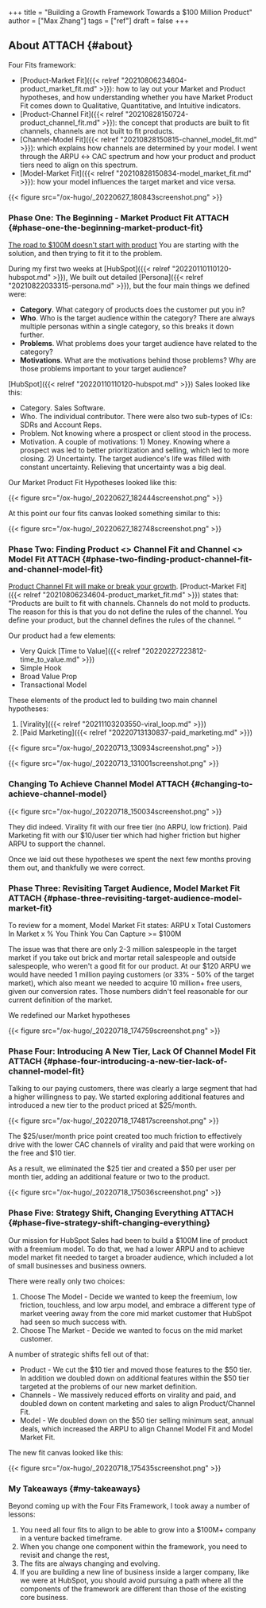 +++
title = "Building a Growth Framework Towards a $100 Million Product"
author = ["Max Zhang"]
tags = ["ref"]
draft = false
+++

## About <span class="tag"><span class="ATTACH">ATTACH</span></span> {#about}

Four Fits framework:

-   [Product-Market Fit]({{< relref "20210806234604-product_market_fit.md" >}}): how to lay out your Market and Product hypotheses, and how understanding whether you have Market Product Fit comes down to Qualitative, Quantitative, and Intuitive indicators.
-   [Product-Channel Fit]({{< relref "20210828150724-product_channel_fit.md" >}}): the concept that products are built to fit channels, channels are not built to fit products.
-   [Channel-Model Fit]({{< relref "20210828150815-channel_model_fit.md" >}}): which explains how channels are determined by your model. I went through the ARPU ↔ CAC spectrum and how your product and product tiers need to align on this spectrum.
-   [Model-Market Fit]({{< relref "20210828150834-model_market_fit.md" >}}): how your model influences the target market and vice versa.

{{< figure src="/ox-hugo/_20220627_180843screenshot.png" >}}


### Phase One: The Beginning - Market Product Fit <span class="tag"><span class="ATTACH">ATTACH</span></span> {#phase-one-the-beginning-market-product-fit}

[The road to $100M doesn't start with product](https://www.coelevate.com/essays/market-product-fit) You are starting with the solution, and then trying to fit it to the problem.

During my first two weeks at [HubSpot]({{< relref "20220110110120-hubspot.md" >}}), We built out detailed [Persona]({{< relref "20210822033315-persona.md" >}}), but the four main things we defined were:

-   ****Category****. What category of products does the customer put you in?
-   ****Who****. Who is the target audience within the category? There are always multiple personas within a single category, so this breaks it down further.
-   ****Problems****. What problems does your target audience have related to the category?
-   ****Motivations****. What are the motivations behind those problems? Why are those problems important to your target audience?

[HubSpot]({{< relref "20220110110120-hubspot.md" >}}) Sales looked like this:

-   Category. Sales Software.
-   Who. The individual contributor. There were also two sub-types of ICs: SDRs and Account Reps.
-   Problem. Not knowing where a prospect or client stood in the process.
-   Motivation. A couple of motivations: 1) Money. Knowing where a prospect was led to better prioritization and selling, which led to more closing. 2) Uncertainty. The target audience's life was filled with constant uncertainty. Relieving that uncertainty was a big deal.

Our Market Product Fit Hypotheses looked like this:

{{< figure src="/ox-hugo/_20220627_182444screenshot.png" >}}

At this point our four fits canvas looked something similar to this:

{{< figure src="/ox-hugo/_20220627_182748screenshot.png" >}}


### Phase Two: Finding Product &lt;&gt; Channel Fit and Channel &lt;&gt; Model Fit <span class="tag"><span class="ATTACH">ATTACH</span></span> {#phase-two-finding-product-channel-fit-and-channel-model-fit}

[Product Channel Fit will make or break your growth](https://www.brianbalfour.com/essays/product-channel-fit-for-growth). [Product-Market Fit]({{< relref "20210806234604-product_market_fit.md" >}}) states that:
“Products are built to fit with channels. Channels do not mold to products. The reason for this is that you do not define the rules of the channel. You define your product, but the channel defines the rules of the channel. “

Our product had a few elements:

-   Very Quick [Time to Value]({{< relref "20220227223812-time_to_value.md" >}})
-   Simple Hook
-   Broad Value Prop
-   Transactional Model

These elements of the product led to building two main channel hypotheses:

1.  [Virality]({{< relref "20211103203550-viral_loop.md" >}})
2.  [Paid Marketing]({{< relref "20220713130837-paid_marketing.md" >}})

{{< figure src="/ox-hugo/_20220713_130934screenshot.png" >}}

{{< figure src="/ox-hugo/_20220713_131001screenshot.png" >}}


### Changing To Achieve Channel Model <span class="tag"><span class="ATTACH">ATTACH</span></span> {#changing-to-achieve-channel-model}

{{< figure src="/ox-hugo/_20220718_150034screenshot.png" >}}

They did indeed. Virality fit with our free tier (no ARPU, low friction). Paid Marketing fit with our $10/user tier which had higher friction but higher ARPU to support the channel.

Once we laid out these hypotheses we spent the next few months proving them out, and thankfully we were correct.


### Phase Three: Revisiting Target Audience, Model Market Fit <span class="tag"><span class="ATTACH">ATTACH</span></span> {#phase-three-revisiting-target-audience-model-market-fit}

To review for a moment, Model Market Fit states:
ARPU x Total Customers In Market x % You Think You Can Capture &gt;= $100M

The issue was that there are only 2-3 million salespeople in the target market if you take out brick and mortar retail salespeople and outside salespeople, who weren't a good fit for our product. At our $120 ARPU we would have needed 1 million paying customers (or 33% - 50% of the target market), which also meant we needed to acquire 10 million+ free users, given our conversion rates. Those numbers didn't feel reasonable for our current definition of the market.

We redefined our Market hypotheses

{{< figure src="/ox-hugo/_20220718_174759screenshot.png" >}}


### Phase Four: Introducing A New Tier, Lack Of Channel Model Fit <span class="tag"><span class="ATTACH">ATTACH</span></span> {#phase-four-introducing-a-new-tier-lack-of-channel-model-fit}

Talking to our paying customers, there was clearly a large segment that had a higher willingness to pay. We started exploring additional features and introduced a new tier to the product priced at $25/month.

{{< figure src="/ox-hugo/_20220718_174817screenshot.png" >}}

The $25/user/month price point created too much friction to effectively drive with the lower CAC channels of virality and paid that were working on the free and $10 tier.

As a result, we eliminated the $25 tier and created a $50 per user per month tier, adding an additional feature or two to the product.

{{< figure src="/ox-hugo/_20220718_175036screenshot.png" >}}


### Phase Five: Strategy Shift, Changing Everything <span class="tag"><span class="ATTACH">ATTACH</span></span> {#phase-five-strategy-shift-changing-everything}

Our mission for HubSpot Sales had been to build a $100M line of product with a freemium model. To do that, we had a lower ARPU and to achieve model market fit needed to target a broader audience, which included a lot of small businesses and business owners.

There were really only two choices:

1.  Choose The Model - Decide we wanted to keep the freemium, low friction, touchless, and low arpu model, and embrace a different type of market veering away from the core mid market customer that HubSpot had seen so much success with.
2.  Choose The Market - Decide we wanted to focus on the mid market customer.

A number of strategic shifts fell out of that:

-   Product - We cut the $10 tier and moved those features to the $50 tier. In addition we doubled down on additional features within the $50 tier targeted at the problems of our new market definition.
-   Channels - We massively reduced efforts on virality and paid, and doubled down on content marketing and sales to align Product/Channel Fit.
-   Model - We doubled down on the $50 tier selling minimum seat, annual deals, which increased the ARPU to align Channel Model Fit and Model Market Fit.

The new fit canvas looked like this:

{{< figure src="/ox-hugo/_20220718_175435screenshot.png" >}}


### My Takeaways {#my-takeaways}

Beyond coming up with the Four Fits Framework, I took away a number of lessons:

1.  You need all four fits to align to be able to grow into a $100M+ company in a venture backed timeframe.
2.  When you change one component within the framework, you need to revisit and change the rest,
3.  The fits are always changing and evolving.
4.  If you are building a new line of business inside a larger company, like we were at HubSpot, you should avoid pursuing a path where all the components of the framework are different than those of the existing core business.

